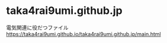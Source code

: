# taka4rai9umi.github.jp
電気関連に役だつファイル
https://taka4rai9umi.github.io/taka4rai9umi.github.jp/main.html
<html>
  <a href="https://taka4rai9umi.github.io/taka4rai9umi.github.jp/main.html>ENTER!
<html>
